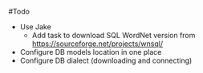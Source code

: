 #Todo

* Use Jake
    - Add task to download SQL WordNet version from https://sourceforge.net/projects/wnsql/
* Configure DB models location in one place
* Configure DB dialect (downloading and connecting)

